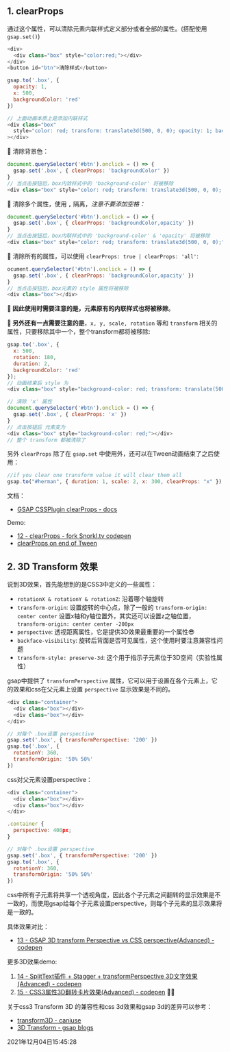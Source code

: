 ## 1. clearProps

通过这个属性，可以清除元素内联样式定义部分或者全部的属性。(搭配使用 `gsap.set()`)

```js
<div>
  <div class="box" style="color:red;"></div>
</div>
<button id="btn">清除样式</button>

gsap.to('.box', {
  opacity: 1,
  x: 500,
  backgroundColor: 'red'
})

// 上面动画本质上是添加内联样式
<div class="box"
  style="color: red; transform: translate3d(500, 0, 0); opacity: 1; background-color: red;"
></div>
```

🚀 清除背景色：

```js
document.querySelector('#btn').onclick = () => {
  gsap.set('.box', { clearProps: 'backgroundColor' })
}
// 当点击按钮后，box内敛样式中的 'background-color' 将被移除
<div class="box" style="color: red; transform: translate3d(500, 0, 0); opacity: 1;"></div>
```

🚀 清除多个属性，使用 **`,`** 隔离，*注意不要添加空格：*

```js
document.querySelector('#btn').onclick = () => {
  gsap.set('.box', { clearProps: 'backgroundColor,opacity' })
}
// 当点击按钮后，box内联样式中的 'background-color' & 'opacity' 将被移除
<div class="box" style="color: red; transform: translate3d(500, 0, 0);"></div>
```

🚀 清除所有的属性，可以使用 `clearProps: true | clearProps: 'all'`:

```js
ocument.querySelector('#btn').onclick = () => {
  gsap.set('.box', { clearProps: 'backgroundColor,opacity' })
}
// 当点击按钮后，box元素的 style 属性将被移除
<div class="box"></div>
```

**🚨 因此使用时需要注意的是，元素原有的内联样式也将被移除**。



**🚨 另外还有一点需要注意的是**，`x, y, scale, rotation` 等和 `transform` 相关的属性，只要移除其中一个，整个transform都将被移除:

```js
gsap.to('.box', {
  x: 500,
  rotation: 180,
  duration: 2,
  backgroundColor: 'red'
});
// 动画结束后 style 为
<div class="box" style="background-color: red; transform: translate(500px, 0px) rotate(180deg);"></div>

// 清除 'x' 属性
document.querySelector('#btn').onclick = () => {
  gsap.set('.box', { clearProps: 'x' })
}
// 点击按钮后 元素变为
<div class="box" style="background-color: red;"></div>
// 整个 transform 都被清除了
```

另外 `clearProps` 除了在 `gsap.set` 中使用外，还可以在Tween动画结束了之后使用：

```js
//if you clear one transform value it will clear them all
gsap.to("#herman", { duration: 1, scale: 2, x: 300, clearProps: "x" })
```



文档：

- [GSAP CSSPlugin clearProps - docs](https://greensock.com/docs/v3/GSAP/CorePlugins/CSSPlugin)

Demo:

- [12 - clearProps - fork Snorkl.tv codepen](https://codepen.io/JamesSawyer/pen/XWEjEKO)
- [clearProps on end of Tween](https://codepen.io/snorkltv/pen/ExKGNOq?editors=0110)





## 2. 3D Transform 效果

说到3D效果，首先能想到的是CSS3中定义的一些属性：

- `rotationX & rotationY & rotationZ`: 沿着哪个轴旋转
- `transform-origin`: 设置旋转的中心点，除了一般的 `transform-origin: center center` 设置x轴和y轴位置外，其实还可以设置z之轴位置，`transform-origin: center center -200px`
- `perspective`: 透视距离属性，它是提供3D效果最重要的一个属性😎
- `backface-visibility`: 旋转后背面是否可见属性，这个使用时要注意兼容性问题
- `transform-style: preserve-3d`: 这个用于指示子元素位于3D空间（实验性属性）

gsap中提供了 `transformPerspective` 属性，它可以用于设置在各个元素上，它的效果和css在父元素上设置 `perspective` 显示效果是不同的。

```js
<div class="container">
  <div class="box"></div>
  <div class="box"></div>	
</div>

// 对每个 .box设置 perspective
gsap.set('.box', { transformPerspective: '200' })
gsap.to('.box', {
  rotationY: 360,
  transformOrigin: '50% 50%'
})
```

css对父元素设置perspective：

```js
<div class="container">
  <div class="box"></div>
  <div class="box"></div>	
</div>

.container {
  perspective: 400px;
}

// 对每个 .box设置 perspective
gsap.set('.box', { transformPerspective: '200' })
gsap.to('.box', {
  rotationY: 360,
  transformOrigin: '50% 50%'
})
```

css中所有子元素将共享一个透视角度，因此各个子元素之间翻转的显示效果是不一致的，而使用gsap给每个子元素设置perspective，则每个子元素的显示效果将是一致的。

具体效果对比：

- [13 - GSAP 3D transform Perspective vs CSS perspective(Advanced) - codepen](https://codepen.io/JamesSawyer/pen/MWVjVmz)

更多3D效果demo:

1. [14 - SplitText插件 + Stagger + transformPerspective 3D文字效果(Advanced) - codepen](https://codepen.io/JamesSawyer/pen/rNdMdoX)
2. [15 - CSS3属性3D翻转卡片效果(Advanced) - codepen](https://codepen.io/JamesSawyer/pen/WNzGJeY) 🚀🚀





关于css3 Transform 3D 的兼容性和css 3d效果和gsap 3d的差异可以参考：

- [transform3D - caniuse](https://caniuse.com/transforms3d)
- [3D Transform - gsap blogs](https://greensock.com/css3/)







2021年12月04日15:45:28